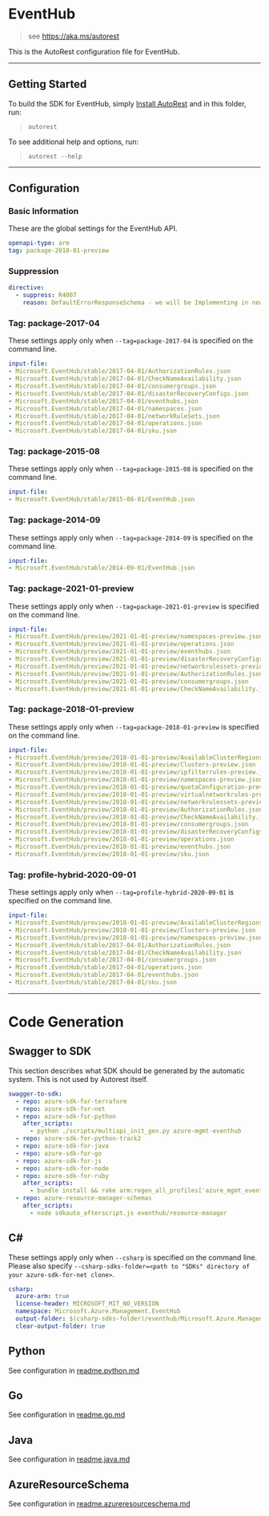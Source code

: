 # EventHub

> see https://aka.ms/autorest

This is the AutoRest configuration file for EventHub.



---
## Getting Started
To build the SDK for EventHub, simply [Install AutoRest](https://aka.ms/autorest/install) and in this folder, run:

> `autorest`

To see additional help and options, run:

> `autorest --help`
---

## Configuration



### Basic Information
These are the global settings for the EventHub API.

``` yaml
openapi-type: arm
tag: package-2018-01-preview
```

### Suppression

``` yaml
directive:
  - suppress: R4007
    reason: DefaultErrorResponseSchema - we will be Implementing in new API version
```

### Tag: package-2017-04

These settings apply only when `--tag=package-2017-04` is specified on the command line.

``` yaml $(tag) == 'package-2017-04'
input-file:
- Microsoft.EventHub/stable/2017-04-01/AuthorizationRules.json
- Microsoft.EventHub/stable/2017-04-01/CheckNameAvailability.json
- Microsoft.EventHub/stable/2017-04-01/consumergroups.json
- Microsoft.EventHub/stable/2017-04-01/disasterRecoveryConfigs.json
- Microsoft.EventHub/stable/2017-04-01/eventhubs.json
- Microsoft.EventHub/stable/2017-04-01/namespaces.json
- Microsoft.EventHub/stable/2017-04-01/networkRuleSets.json
- Microsoft.EventHub/stable/2017-04-01/operations.json
- Microsoft.EventHub/stable/2017-04-01/sku.json
```


### Tag: package-2015-08

These settings apply only when `--tag=package-2015-08` is specified on the command line.

``` yaml $(tag) == 'package-2015-08'
input-file:
- Microsoft.EventHub/stable/2015-08-01/EventHub.json
```


### Tag: package-2014-09

These settings apply only when `--tag=package-2014-09` is specified on the command line.

``` yaml $(tag) == 'package-2014-09'
input-file:
- Microsoft.EventHub/stable/2014-09-01/EventHub.json
```

### Tag: package-2021-01-preview

These settings apply only when `--tag=package-2021-01-preview` is specified on the command line.

``` yaml $(tag) == 'package-2021-01-preview'
input-file:
- Microsoft.EventHub/preview/2021-01-01-preview/namespaces-preview.json
- Microsoft.EventHub/preview/2021-01-01-preview/operations.json
- Microsoft.EventHub/preview/2021-01-01-preview/eventhubs.json
- Microsoft.EventHub/preview/2021-01-01-preview/disasterRecoveryConfigs.json
- Microsoft.EventHub/preview/2021-01-01-preview/networkrulessets-preview.json
- Microsoft.EventHub/preview/2021-01-01-preview/AuthorizationRules.json
- Microsoft.EventHub/preview/2021-01-01-preview/consumergroups.json
- Microsoft.EventHub/preview/2021-01-01-preview/CheckNameAvailability.json
```


### Tag: package-2018-01-preview

These settings apply only when `--tag=package-2018-01-preview` is specified on the command line.

``` yaml $(tag) == 'package-2018-01-preview'
input-file:
- Microsoft.EventHub/preview/2018-01-01-preview/AvailableClusterRegions-preview.json
- Microsoft.EventHub/preview/2018-01-01-preview/Clusters-preview.json
- Microsoft.EventHub/preview/2018-01-01-preview/ipfilterrules-preview.json
- Microsoft.EventHub/preview/2018-01-01-preview/namespaces-preview.json
- Microsoft.EventHub/preview/2018-01-01-preview/quotaConfiguration-preview.json
- Microsoft.EventHub/preview/2018-01-01-preview/virtualnetworkrules-preview.json
- Microsoft.EventHub/preview/2018-01-01-preview/networkrulessets-preview.json
- Microsoft.EventHub/preview/2018-01-01-preview/AuthorizationRules.json
- Microsoft.EventHub/preview/2018-01-01-preview/CheckNameAvailability.json
- Microsoft.EventHub/preview/2018-01-01-preview/consumergroups.json
- Microsoft.EventHub/preview/2018-01-01-preview/disasterRecoveryConfigs.json
- Microsoft.EventHub/preview/2018-01-01-preview/operations.json
- Microsoft.EventHub/preview/2018-01-01-preview/eventhubs.json
- Microsoft.EventHub/preview/2018-01-01-preview/sku.json
```

### Tag: profile-hybrid-2020-09-01

These settings apply only when `--tag=profile-hybrid-2020-09-01` is specified on the command line.

``` yaml $(tag) == 'profile-hybrid-2020-09-01'
input-file:
- Microsoft.EventHub/preview/2018-01-01-preview/AvailableClusterRegions-preview.json
- Microsoft.EventHub/preview/2018-01-01-preview/Clusters-preview.json
- Microsoft.EventHub/preview/2018-01-01-preview/namespaces-preview.json
- Microsoft.EventHub/stable/2017-04-01/AuthorizationRules.json
- Microsoft.EventHub/stable/2017-04-01/CheckNameAvailability.json
- Microsoft.EventHub/stable/2017-04-01/consumergroups.json
- Microsoft.EventHub/stable/2017-04-01/operations.json
- Microsoft.EventHub/stable/2017-04-01/eventhubs.json
- Microsoft.EventHub/stable/2017-04-01/sku.json
```


---
# Code Generation


## Swagger to SDK

This section describes what SDK should be generated by the automatic system.
This is not used by Autorest itself.

``` yaml $(swagger-to-sdk)
swagger-to-sdk:
  - repo: azure-sdk-for-terraform
  - repo: azure-sdk-for-net
  - repo: azure-sdk-for-python
    after_scripts:
      - python ./scripts/multiapi_init_gen.py azure-mgmt-eventhub
  - repo: azure-sdk-for-python-track2
  - repo: azure-sdk-for-java
  - repo: azure-sdk-for-go
  - repo: azure-sdk-for-js
  - repo: azure-sdk-for-node
  - repo: azure-sdk-for-ruby
    after_scripts:
      - bundle install && rake arm:regen_all_profiles['azure_mgmt_event_hub']
  - repo: azure-resource-manager-schemas
    after_scripts:
      - node sdkauto_afterscript.js eventhub/resource-manager
```


## C#

These settings apply only when `--csharp` is specified on the command line.
Please also specify `--csharp-sdks-folder=<path to "SDKs" directory of your azure-sdk-for-net clone>`.

``` yaml $(csharp)
csharp:
  azure-arm: true
  license-header: MICROSOFT_MIT_NO_VERSION
  namespace: Microsoft.Azure.Management.EventHub
  output-folder: $(csharp-sdks-folder)/eventhub/Microsoft.Azure.Management.EventHub/src/Generated
  clear-output-folder: true
```

## Python

See configuration in [readme.python.md](./readme.python.md)

## Go

See configuration in [readme.go.md](./readme.go.md)

## Java

See configuration in [readme.java.md](./readme.java.md)

## AzureResourceSchema

See configuration in [readme.azureresourceschema.md](./readme.azureresourceschema.md)


